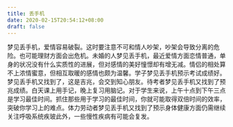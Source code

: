 ```yaml
---
title: 丢手机
date: 2020-02-15T20:54:12+08:00
draft: false
---
```


梦见丢手机，爱情容易破裂。这时要注意不可和情人吵架，吵架会导致分离的危险。也可能理财方面会出危机。未婚的人梦见丢手机，最近爱情方面恋情普通，单身的状况没有什么实质性的进展，但对感情的美好憧憬却有增无减。情侣的相处算不上浓情蜜意，但相互取暖的感情也颇为温馨。学子梦见丢手机预示考试成绩好。梦见丢手机又找到了，这是吉兆，会交到知心朋友。待考者梦见丢手机又找到了预兆成绩。白天课上用手记，晚上复习用脑记。对于学生来说，上午十点到下午三点是学习最佳时间。抓住那些用于学习的最佳时间，你就可能取得双倍时间的效率，突破你学习上的难点。体力劳动者梦见丢手机又找到了预示身体健康方面仍需继续关注呼吸系统疾玻此外，一些慢性疾病有可能会复发。